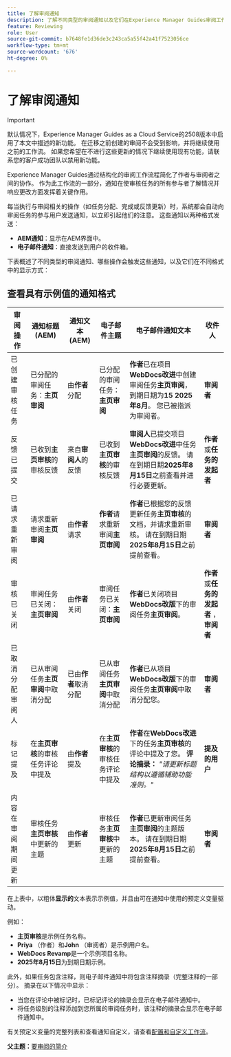 ```yaml
---
title: 了解审阅通知
description: 了解不同类型的审阅通知以及它们在Experience Manager Guides审阅工作流的不同阶段如何触发。
feature: Reviewing
role: User
source-git-commit: b7648fe1d36de3c243ca5a55f42a41f7523056ce
workflow-type: tm+mt
source-wordcount: '676'
ht-degree: 0%

---
```


# 了解审阅通知

>[!IMPORTANT]
>
> 默认情况下，Experience Manager Guides as a Cloud Service的2508版本中启用了本文中描述的新功能。 在迁移之前创建的审阅不会受到影响，并将继续使用之前的工作流。 如果您希望在不进行这些更新的情况下继续使用现有功能，请联系您的客户成功团队以禁用新功能。

Experience Manager Guides通过结构化的审阅工作流程简化了作者与审阅者之间的协作。 作为此工作流的一部分，通知在使审核任务的所有参与者了解情况并响应更改方面发挥着关键作用。

每当执行与审阅相关的操作（如任务分配、完成或反馈更新）时，系统都会自动向审阅任务的参与用户发送通知，以立即引起他们的注意。 这些通知以两种格式发送：

- **AEM通知**：显示在AEM界面中。
- **电子邮件通知**：直接发送到用户的收件箱。

下表概述了不同类型的审阅通知、哪些操作会触发这些通知，以及它们在不同格式中的显示方式：


## 查看具有示例值的通知格式

| **审阅操作** | **通知标题(AEM)** | **通知文本(AEM)** | **电子邮件主题** | **电子邮件通知文本** | **收件人** |
|-----------------------------|--------------------------------------------------|-------------------------------------------------------------|--------------------------------------------------------|------------------------------------------------------------------------------------------------|-----------------------------|
| 已创建审核任务 | 已分配的审阅任务：**主页审阅** | 由&#x200B;**作者**&#x200B;分配 | 已分配的审阅任务：**主页审阅** | **作者**&#x200B;已在项目&#x200B;**WebDocs改进**&#x200B;中创建审阅任务&#x200B;**主页审阅**，到期日期为&#x200B;**15 2025年8月**。 您已被指派为审阅者。 | **审阅者** |
| 反馈已提交 | 已收到&#x200B;**主页审核**&#x200B;的审核反馈 | 来自&#x200B;**审阅人**&#x200B;的反馈 | 已收到&#x200B;**主页审核**&#x200B;的审核反馈 | **审阅人**&#x200B;已提交项目&#x200B;**WebDocs改进**&#x200B;中任务&#x200B;**主页审阅**&#x200B;的反馈。 请在到期日期&#x200B;**2025年8月15日**&#x200B;之前查看并进行必要更新。 | **作者**&#x200B;或&#x200B;**任务的发起者** |
| 已请求重新审阅 | 请求重新审阅&#x200B;**主页审阅** | 由&#x200B;**作者**&#x200B;请求 | **作者**&#x200B;请求重新审阅&#x200B;**主页审阅** | **作者**&#x200B;已根据您的反馈更新任务&#x200B;**主页审核**&#x200B;的文档，并请求重新审核。 请在到期日期&#x200B;**2025年8月15日**&#x200B;之前提前查看。 | **审阅者** |
| 审核已关闭 | 审阅任务已关闭：**主页审阅** | 由&#x200B;**作者**&#x200B;关闭 | 审阅任务已关闭：**主页审阅** | **作者**&#x200B;已关闭项目&#x200B;**WebDocs改版**&#x200B;下的审阅任务&#x200B;**主页审阅**。 | **作者**&#x200B;或&#x200B;**任务的发起者** ，**审阅者** |
| 已取消分配审阅人 | 已从审阅任务&#x200B;**主页审阅**&#x200B;中取消分配 | 已由&#x200B;**作者**&#x200B;取消分配 | 已从审阅任务&#x200B;**主页审阅**&#x200B;中取消分配 | **作者**&#x200B;已从项目&#x200B;**WebDocs改版**&#x200B;下的审阅任务&#x200B;**主页审阅**&#x200B;中取消分配您。 | **审阅者** |
| 标记提及 | 在&#x200B;**主页审核**&#x200B;的审核任务评论中提及 | 由&#x200B;**作者**&#x200B;提及 | 在&#x200B;**主页审核**&#x200B;的审核任务评论中提及 | **作者**&#x200B;在&#x200B;**WebDocs改进**&#x200B;下的任务&#x200B;**主页审核**&#x200B;的评论中提及了您。 **评论摘录：** *&quot;请更新标题结构以遵循辅助功能准则。&quot;* | **提及的用户** |
| 内容在审阅期间更新 | 审核任务&#x200B;**主页审核**&#x200B;中更新的主题 | 由&#x200B;**作者**&#x200B;更新 | 审核任务&#x200B;**主页审核**&#x200B;中更新的主题 | **作者**&#x200B;已更新审阅任务&#x200B;**主页审阅**&#x200B;的主题版本。 请在到期日期&#x200B;**2025年8月15日**&#x200B;之前提前查看。 | **审阅者** |


在上表中，以粗体&#x200B;**显示的**&#x200B;文本表示示例值，并且由可在通知中使用的预定义变量驱动。


例如：

- **主页审核**&#x200B;是示例任务名称。
- **Priya** （作者）和&#x200B;**John** （审阅者）是示例用户名。
- **WebDocs Revamp**&#x200B;是一个示例项目名称。
- **2025年8月15日**&#x200B;为到期日期示例。

此外，如果任务包含注释，则电子邮件通知中将包含注释摘录（完整注释的一部分）。 摘录在以下情况中显示：

- 当您在评论中被标记时，已标记评论的摘录会显示在电子邮件通知中。
- 将任务级别的注释添加到您所属的审阅任务时，该注释的摘录会显示在电子邮件通知中。

有关预定义变量的完整列表和查看通知自定义，请查看[配置和自定义工作流](../cs-install-guide/customize-workflows.md#customize-email-and-aem-notification-templates)。




**父主题：**&#x200B;[&#x200B;要审阅的简介](review.md)
